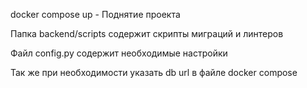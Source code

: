docker compose up - Поднятие проекта 

Папка backend/scripts содержит скрипты миграций и линтеров

Файл config.py содержит необходимые настройки

Так же при необходимости указать db url в файле docker compose
